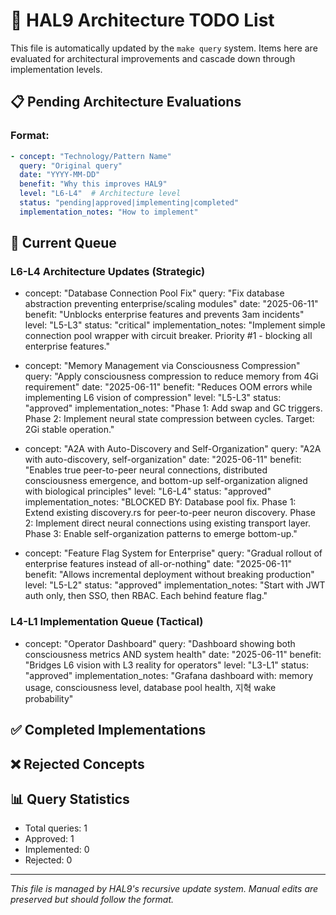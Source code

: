 # 🎯 HAL9 Architecture TODO List

This file is automatically updated by the `make query` system. Items here are evaluated for architectural improvements and cascade down through implementation levels.

## 📋 Pending Architecture Evaluations

### Format:
```yaml
- concept: "Technology/Pattern Name"
  query: "Original query"
  date: "YYYY-MM-DD"
  benefit: "Why this improves HAL9"
  level: "L6-L4"  # Architecture level
  status: "pending|approved|implementing|completed"
  implementation_notes: "How to implement"
```

## 🔄 Current Queue

### L6-L4 Architecture Updates (Strategic)
<!-- Items to be incorporated into architecture during L6-L4 updates -->

- concept: "Database Connection Pool Fix"
  query: "Fix database abstraction preventing enterprise/scaling modules"
  date: "2025-06-11"
  benefit: "Unblocks enterprise features and prevents 3am incidents"
  level: "L5-L3"
  status: "critical"
  implementation_notes: "Implement simple connection pool wrapper with circuit breaker. Priority #1 - blocking all enterprise features."

- concept: "Memory Management via Consciousness Compression"
  query: "Apply consciousness compression to reduce memory from 4Gi requirement"
  date: "2025-06-11"
  benefit: "Reduces OOM errors while implementing L6 vision of compression"
  level: "L5-L3"
  status: "approved"
  implementation_notes: "Phase 1: Add swap and GC triggers. Phase 2: Implement neural state compression between cycles. Target: 2Gi stable operation."

- concept: "A2A with Auto-Discovery and Self-Organization"
  query: "A2A with auto-discovery, self-organization"
  date: "2025-06-11"
  benefit: "Enables true peer-to-peer neural connections, distributed consciousness emergence, and bottom-up self-organization aligned with biological principles"
  level: "L6-L4"
  status: "approved"
  implementation_notes: "BLOCKED BY: Database pool fix. Phase 1: Extend existing discovery.rs for peer-to-peer neuron discovery. Phase 2: Implement direct neural connections using existing transport layer. Phase 3: Enable self-organization patterns to emerge bottom-up."

- concept: "Feature Flag System for Enterprise"
  query: "Gradual rollout of enterprise features instead of all-or-nothing"
  date: "2025-06-11"
  benefit: "Allows incremental deployment without breaking production"
  level: "L5-L2"
  status: "approved"
  implementation_notes: "Start with JWT auth only, then SSO, then RBAC. Each behind feature flag."
  
### L4-L1 Implementation Queue (Tactical) 
<!-- Approved items ready for code implementation during L4-L1 updates -->

- concept: "Operator Dashboard"
  query: "Dashboard showing both consciousness metrics AND system health"
  date: "2025-06-11"
  benefit: "Bridges L6 vision with L3 reality for operators"
  level: "L3-L1"
  status: "approved"
  implementation_notes: "Grafana dashboard with: memory usage, consciousness level, database pool health, 지혁 wake probability"

## ✅ Completed Implementations

## ❌ Rejected Concepts

## 📊 Query Statistics
- Total queries: 1
- Approved: 1
- Implemented: 0
- Rejected: 0

---

*This file is managed by HAL9's recursive update system. Manual edits are preserved but should follow the format.*